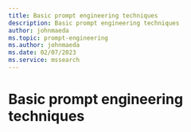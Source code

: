 ```yaml
---
title: Basic prompt engineering techniques
description: Basic prompt engineering techniques
author: johnmaeda
ms.topic: prompt-engineering
ms.author: johnmaeda
ms.date: 02/07/2023
ms.service: mssearch
---
```

# Basic prompt engineering techniques
